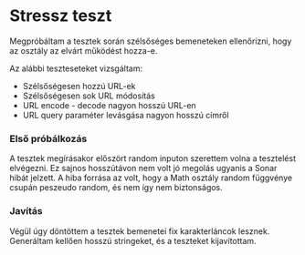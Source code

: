 # Stressz teszt #
Megpróbáltam a tesztek során szélsőséges bemeneteken ellenőrizni, hogy az osztály az elvárt működést hozza-e.

Az alábbi teszteseteket vizsgáltam:
- Szélsőségesen hozzú URL-ek
- Szélsőségesen sok URL módosítás 
- URL encode - decode nagyon hosszú URL-en
- URL query paraméter levásgása nagyon hosszú címről

### Első próbálkozás ###
A tesztek megírásakor előszört random inputon szerettem volna a tesztelést elvégezni. Ez sajnos
hosszútávon nem volt jó megolás ugyanis a Sonar hibát jelzett. A hiba forrása az volt, hogy a 
Math osztály random függvénye csupán peszeudo random, és nem így nem biztonságos.

### Javítás ### 
Végül úgy döntöttem a tesztek bemenetei fix karakterláncok lesznek. Generáltam kellően hosszú
stringeket, és a teszteket kijavítottam. 